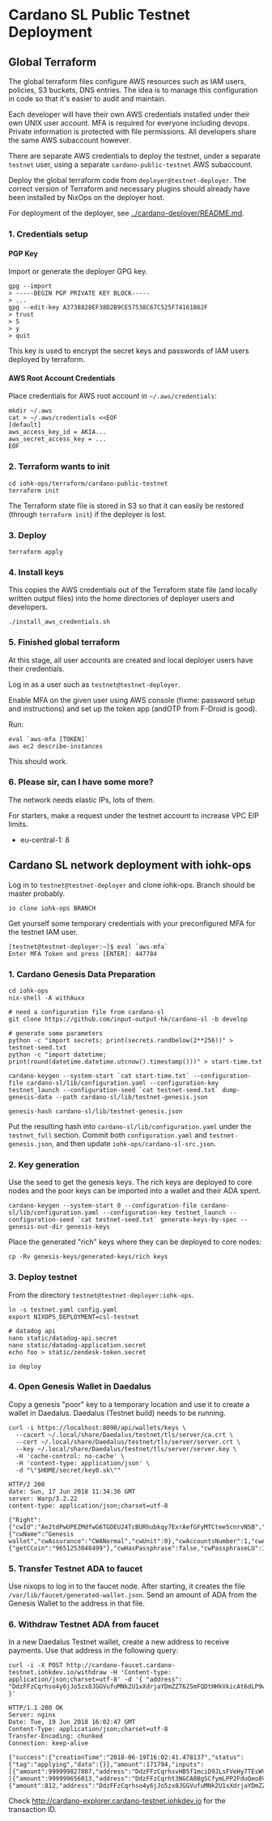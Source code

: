 # Cardano SL Public Testnet Deployment

## Global Terraform

The global terraform files configure AWS resources such as IAM users,
policies, S3 buckets, DNS entries. The idea is to manage this
configuration in code so that it's easier to audit and maintain.

Each developer will have their own AWS credentials installed under
their own UNIX user account. MFA is required for everyone including
devops. Private information is protected with file permissions. All
developers share the same AWS subaccount however.

There are separate AWS credentials to deploy the testnet, under a
separate `testnet` user, using a separate `cardano-public-testnet` AWS
subaccount.

Deploy the global terraform code from `deployer@testnet-deployer`. The
correct version of Terraform and necessary plugins should already have
been installed by NixOps on the deployer host.

For deployment of the deployer, see
[../cardano-deployer/README.md](../cardano-deployer/README.md).

### 1. Credentials setup

#### PGP Key

Import or generate the deployer GPG key.

    gpg --import
    > -----BEGIN PGP PRIVATE KEY BLOCK-----
    > ...
    gpg --edit-key A3738828EF38D2B9CE57538C67C525F74161862F
    > trust
    > 5
    > y
    > quit

This key is used to encrypt the secret keys and passwords of IAM users
deployed by terraform.

#### AWS Root Account Credentials

Place credentials for AWS root account in `~/.aws/credentials`:

    mkdir ~/.aws
    cat > ~/.aws/credentials <<EOF
    [default]
    aws_access_key_id = AKIA...
    aws_secret_access_key = ...
    EOF

### 2. Terraform wants to init

    cd iohk-ops/terraform/cardano-public-testnet
    terraform init

The Terraform state file is stored in S3 so that it can easily be
restored (through `terraform init`) if the deployer is lost.

### 3. Deploy

    terraform apply

### 4. Install keys

This copies the AWS credentials out of the Terraform state file (and
locally written output files) into the home directories of deployer
users and developers.

    ./install_aws_credentials.sh

### 5. Finished global terraform

At this stage, all user accounts are created and local deployer users
have their credentials.

Log in as a user such as `testnet@testnet-deployer`.

Enable MFA on the given user using AWS console (fixme: password setup
and instructions) and set up the token app (andOTP from F-Droid is
good).

Run:

    eval `aws-mfa [TOKEN]`
    aws ec2 describe-instances

This should work.

### 6. Please sir, can I have some more?

The network needs elastic IPs, lots of them.

For starters, make a request under the testnet account to increase VPC
EIP limits.

 * eu-central-1: 8



## Cardano SL network deployment with iohk-ops

Log in to `testnet@testnet-deployer` and clone iohk-ops. Branch should
be master probably.

    io clone iohk-ops BRANCH

Get yourself some temporary credentials with your preconfigured MFA
for the testnet IAM user.

    [testnet@testnet-deployer:~]$ eval `aws-mfa`
    Enter MFA Token and press [ENTER]: 447784


### 1. Cardano Genesis Data Preparation

    cd iohk-ops
    nix-shell -A withAuxx

    # need a configuration file from cardano-sl
    git clone https://github.com/input-output-hk/cardano-sl -b develop

    # generate some parameters
    python -c "import secrets; print(secrets.randbelow(2**256))" > testnet-seed.txt
    python -c "import datetime; print(round(datetime.datetime.utcnow().timestamp()))" > start-time.txt

    cardano-keygen --system-start `cat start-time.txt` --configuration-file cardano-sl/lib/configuration.yaml --configuration-key testnet_launch --configuration-seed `cat testnet-seed.txt` dump-genesis-data --path cardano-sl/lib/testnet-genesis.json

    genesis-hash cardano-sl/lib/testnet-genesis.json


Put the resulting hash into `cardano-sl/lib/configuration.yaml` under
the `testnet_full` section. Commit both `configuration.yaml` and
`testnet-genesis.json`, and then update `iohk-ops/cardano-sl-src.json`.


### 2. Key generation

Use the seed to get the genesis keys. The rich keys are deployed to
core nodes and the poor keys can be imported into a wallet and their
ADA spent.

    cardano-keygen --system-start 0 --configuration-file cardano-sl/lib/configuration.yaml --configuration-key testnet_launch --configuration-seed `cat testnet-seed.txt` generate-keys-by-spec --genesis-out-dir genesis-keys

Place the generated "rich" keys where they can be deployed to core
nodes:

    cp -Rv genesis-keys/generated-keys/rich keys


### 3. Deploy testnet

From the directory `testnet@testnet-deployer:iohk-ops`.

    ln -s testnet.yaml config.yaml
    export NIXOPS_DEPLOYMENT=csl-testnet

    # datadog api
    nano static/datadog-api.secret
    nano static/datadog-application.secret
    echo foo > static/zendesk-token.secret

    io deploy

### 4. Open Genesis Wallet in Daedalus

Copy a genesis "poor" key to a temporary location and use it to create
a wallet in Daedalus. Daedalus (Testnet build) needs to be running.

    curl -i https://localhost:8090/api/wallets/keys \
      --cacert ~/.local/share/Daedalus/testnet/tls/server/ca.crt \
      --cert ~/.local/share/Daedalus/testnet/tls/server/server.crt \
      --key ~/.local/share/Daedalus/testnet/tls/server/server.key \
      -H 'cache-control: no-cache' \
      -H 'content-type: application/json' \
      -d "\"$HOME/secret/key0.sk\""

    HTTP/2 200
    date: Sun, 17 Jun 2018 11:34:36 GMT
    server: Warp/3.2.22
    content-type: application/json;charset=utf-8

    {"Right":{"cwId":"Ae2tdPwUPEZMdfwG6TGDEU24TcBURhubkqy7ExrAefGFyMTCtee5cnrvNSB","cwMeta":{"cwName":"Genesis wallet","cwAssurance":"CWANormal","cwUnit":0},"cwAccountsNumber":1,"cwAmount":{"getCCoin":"9651253048499"},"cwHasPassphrase":false,"cwPassphraseLU":1.529235276571176605e9}}

### 5. Transfer Testnet ADA to faucet

Use nixops to log in to the faucet node. After starting, it creates
the file `/var/lib/faucet/generated-wallet.json`. Send an amount of
ADA from the Genesis Wallet to the address in that file.

### 6. Withdraw Testnet ADA from faucet

In a new Daedalus Testnet wallet, create a new address to receive
payments. Use that address in the following query:

    curl -i -X POST http://cardano-faucet.cardano-testnet.iohkdev.io/withdraw -H 'Content-type: application/json;charset=utf-8' -d '{ "address": "DdzFFzCqrhso4y6jJo5zx8JGGVufuMNk2U1xXdrjaYDmZZT625mFQDtHHkVkicAt6dLP9wVoehGhxZnJHCYt2NWcD4sHn4PUvcWfcYkt" }'

    HTTP/1.1 200 OK
    Server: nginx
    Date: Tue, 19 Jun 2018 16:02:47 GMT
    Content-Type: application/json;charset=utf-8
    Transfer-Encoding: chunked
    Connection: keep-alive

    {"success":{"creationTime":"2018-06-19T16:02:41.478137","status":{"tag":"applying","data":{}},"amount":171794,"inputs":[{"amount":999999827807,"address":"DdzFFzCqrhsvHB5f1mciD9JLsFVeHy7TEsWVLSSLPe33hFLcoJfu9a11rCmy12GCqttCJ3WWnhkREKG1sFKxsLaU2VPwV5uxQPWknmCE"}],"direction":"outgoing","outputs":[{"amount":999999656013,"address":"DdzFFzCqrht3NGCA8BgSCfymLPP2FduQeo8V6u9atYxcbH2FKbqJCzYd2WGjwtFi9h3JSE2DJyiE1zBtJ3Dsb2Be1wwkTxZwt9PLUfFv"},{"amount":812,"address":"DdzFFzCqrhso4y6jJo5zx8JGGVufuMNk2U1xXdrjaYDmZZT625mFQDtHHkVkicAt6dLP9wVoehGhxZnJHCYt2NWcD4sHn4PUvcWfcYkt"}],"confirmations":0,"id":"8e356033bfb5de3d3866cb68d9a93c3bb6fef97788bd4228ebae86f97d6f9d83","type":"foreign"}}

Check http://cardano-explorer.cardano-testnet.iohkdev.io for the transaction ID.
